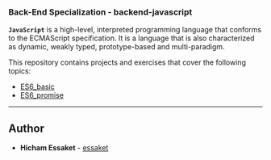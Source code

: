 ### Back-End Specialization - backend-javascript

**`JavaScript`** is a high-level, interpreted programming language that conforms to the ECMAScript specification. It is a language that is also characterized as dynamic, weakly typed, prototype-based and multi-paradigm.

This repository contains projects and exercises that cover the following topics:

- [ES6_basic](https://github.com/essaket/alx-backend-javascript/tree/master/0x00-ES6_basic)
- [ES6_promise](https://github.com/essaket/alx-backend-javascript/tree/master/0x00-ES6_promise)

---

## Author
* **Hicham Essaket** - [essaket](https://github.com/essaket)

